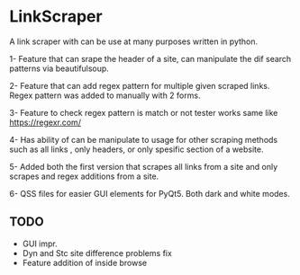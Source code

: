 # LinkScraper
A link scraper with can be use at many purposes written in python.

1- Feature that can srape the header of a site, can manipulate the dif search patterns via beautifulsoup.

2- Feature that can add regex pattern for multiple given scraped links. Regex pattern was added to manually with 2 forms.

3- Feature to check regex pattern is match or not tester works same like https://regexr.com/ 

4- Has ability of can be manipulate to usage for other scraping methods such as all links , only headers, or only spesific section of a website.

5- Added both the first version that scrapes all links from a site and only scrapes and regex additions from a site.

6- QSS files for easier GUI elements for PyQt5. Both dark and white modes.


## TODO

- GUI impr.
- Dyn and Stc site difference problems fix
- Feature addition of inside browse
